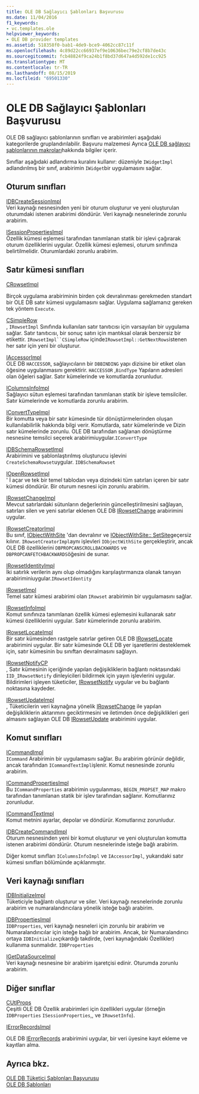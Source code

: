 ```yaml
---
title: OLE DB Sağlayıcı Şablonları Başvurusu
ms.date: 11/04/2016
f1_keywords:
- vc.templates.ole
helpviewer_keywords:
- OLE DB provider templates
ms.assetid: 518358f0-bab1-4de9-bce9-4062cc87c11f
ms.openlocfilehash: 4c89d22cc66937ef9e10636bec79e2cf8b7de43c
ms.sourcegitcommit: fcb48824f9ca24b1f8bd37d647a4d592de1cc925
ms.translationtype: MT
ms.contentlocale: tr-TR
ms.lasthandoff: 08/15/2019
ms.locfileid: "69501330"
---
```

# <a name="ole-db-provider-templates-reference"></a>OLE DB Sağlayıcı Şablonları Başvurusu

OLE DB sağlayıcı şablonlarının sınıfları ve arabirimleri aşağıdaki kategorilerde gruplandırılabilir. Başvuru malzemesi Ayrıca [OLE DB sağlayıcı şablonlarının makroları](../../data/oledb/macros-for-ole-db-provider-templates.md)hakkında bilgiler içerir.

Sınıflar aşağıdaki adlandırma kuralını kullanır: düzeniyle `IWidgetImpl` adlandırılmış bir sınıf, arabirimin `IWidget`bir uygulamasını sağlar.

## <a name="session-classes"></a>Oturum sınıfları

[IDBCreateSessionImpl](../../data/oledb/idbcreatesessionimpl-class.md)<br/>
Veri kaynağı nesnesinden yeni bir oturum oluşturur ve yeni oluşturulan oturumdaki istenen arabirimi döndürür. Veri kaynağı nesnelerinde zorunlu arabirim.

[ISessionPropertiesImpl](../../data/oledb/isessionpropertiesimpl-class.md)<br/>
Özellik kümesi eşlemesi tarafından tanımlanan statik bir işlevi çağırarak oturum özelliklerini uygular. Özellik kümesi eşlemesi, oturum sınıfınıza belirtilmelidir. Oturumlardaki zorunlu arabirim.

## <a name="rowset-classes"></a>Satır kümesi sınıfları

[CRowsetImpl](../../data/oledb/crowsetimpl-class.md)

Birçok uygulama arabiriminin birden çok devralınması gerekmeden standart bir OLE DB satır kümesi uygulamasını sağlar. Uygulama sağlamanız gereken tek yöntem `Execute`.

[CSimpleRow](../../data/oledb/csimplerow-class.md)<br/>
, `IRowsetImpl` Sınıfında kullanılan satır tanıtıcısı için varsayılan bir uygulama sağlar. Satır tanıtıcısı, bir sonuç satırı için mantıksal olarak benzersiz bir etikettir. `IRowsetImpl``CSimpleRow` içinde`IRowsetImpl::GetNextRows`istenen her satır için yeni bir oluşturur.

[IAccessorImpl](../../data/oledb/iaccessorimpl-class.md)<br/>
OLE DB `HACCESSOR`, sağlayıcıların bir `DBBINDING` yapı dizisine bir etiket olan öğesine uygulanmasını gerektirir. `HACCESSOR` ,`BindType` Yapıların adresleri olan öğeleri sağlar. Satır kümelerinde ve komutlarda zorunludur.

[IColumnsInfoImpl](../../data/oledb/icolumnsinfoimpl-class.md)<br/>
Sağlayıcı sütun eşlemesi tarafından tanımlanan statik bir işleve temsilciler. Satır kümelerinde ve komutlarda zorunlu arabirim.

[IConvertTypeImpl](../../data/oledb/iconverttypeimpl-class.md)<br/>
Bir komutta veya bir satır kümesinde tür dönüştürmelerinden oluşan kullanılabilirlik hakkında bilgi verir. Komutlarda, satır kümelerinde ve Dizin satır kümelerinde zorunlu. OLE DB tarafından sağlanan dönüştürme nesnesine temsilci seçerek arabirimiuygular.`IConvertType`

[IDBSchemaRowsetImpl](../../data/oledb/idbschemarowsetimpl-class.md)<br/>
Arabirimini ve şablonlaştırılmış oluşturucu işlevini `CreateSchemaRowset`uygular. `IDBSchemaRowset`

[IOpenRowsetImpl](../../data/oledb/iopenrowsetimpl-class.md)<br/>
' İ açar ve tek bir temel tablodan veya dizindeki tüm satırları içeren bir satır kümesi döndürür. Bir oturum nesnesi için zorunlu arabirim.

[IRowsetChangeImpl](../../data/oledb/irowsetchangeimpl-class.md)<br/>
Mevcut satırlardaki sütunların değerlerinin güncelleştirilmesini sağlayan, satırları silen ve yeni satırlar eklenen OLE DB [IRowsetChange](/previous-versions/windows/desktop/ms715790(v=vs.85)) arabirimini uygular.

[IRowsetCreatorImpl](../../data/oledb/irowsetcreatorimpl-class.md)<br/>
Bu sınıf, [IObjectWithSite](/windows/win32/api/ocidl/nn-ocidl-iobjectwithsite) 'dan devralınır ve [IObjectWithSite:: SetSite](/windows/win32/api/ocidl/nf-ocidl-iobjectwithsite-setsite)geçersiz kılınır. `IRowsetCreatorImpl`aynı işlevleri `IObjectWithSite` gerçekleştirir, ancak OLE DB özelliklerini `DBPROPCANSCROLLBACKWARDS` ve `DBPROPCANFETCHBACKWARDS`öğesini de sunar.

[IRowsetIdentityImpl](../../data/oledb/irowsetidentityimpl-class.md)<br/>
İki satırlık verilerin aynı olup olmadığını karşılaştırmanıza olanak tanıyan arabiriminiuygular.`IRowsetIdentity`

[IRowsetImpl](../../data/oledb/irowsetimpl-class.md)<br/>
Temel satır kümesi arabirimi olan `IRowset` arabirimin bir uygulamasını sağlar.

[IRowsetInfoImpl](../../data/oledb/irowsetinfoimpl-class.md)<br/>
Komut sınıfınıza tanımlanan özellik kümesi eşlemesini kullanarak satır kümesi özelliklerini uygular. Satır kümelerinde zorunlu arabirim.

[IRowsetLocateImpl](../../data/oledb/irowsetlocateimpl-class.md)<br/>
Bir satır kümesinden rastgele satırlar getiren OLE DB [IRowsetLocate](/previous-versions/windows/desktop/ms721190(v=vs.85)) arabirimini uygular. Bir satır kümesinde OLE DB yer işaretlerini desteklemek için, satır kümesinin bu sınıftan devralmasını sağlayın.

[IRowsetNotifyCP](../../data/oledb/irowsetnotifycp-class.md)<br/>
, Satır kümesinin içeriğinde yapılan değişikliklerin bağlantı noktasındaki `IID_IRowsetNotify` dinleyicileri bildirmek için yayın işlevlerini uygular. Bildirimleri işleyen tüketiciler, [IRowsetNotify](/previous-versions/windows/desktop/ms712959(v=vs.85)) uygular ve bu bağlantı noktasına kaydeder.

[IRowsetUpdateImpl](../../data/oledb/irowsetupdateimpl-class.md)<br/>
, Tüketicilerin veri kaynağına yönelik [IRowsetChange](/previous-versions/windows/desktop/ms715790(v=vs.85)) ile yapılan değişikliklerin aktarımını geciktirmesini ve iletimden önce değişiklikleri geri almasını sağlayan OLE DB [IRowsetUpdate](/previous-versions/windows/desktop/ms714401(v=vs.85)) arabirimini uygular.

## <a name="command-classes"></a>Komut sınıfları

[ICommandImpl](../../data/oledb/icommandimpl-class.md)<br/>
`ICommand` Arabirimin bir uygulamasını sağlar. Bu arabirim görünür değildir, ancak tarafından `ICommandTextImpl`işlenir. Komut nesnesinde zorunlu arabirim.

[ICommandPropertiesImpl](../../data/oledb/icommandpropertiesimpl-class.md)<br/>
Bu `ICommandProperties` arabirimin uygulanması, `BEGIN_PROPSET_MAP` makro tarafından tanımlanan statik bir işlev tarafından sağlanır. Komutlarınız zorunludur.

[ICommandTextImpl](../../data/oledb/icommandtextimpl-class.md)<br/>
Komut metnini ayarlar, depolar ve döndürür. Komutlarınız zorunludur.

[IDBCreateCommandImpl](../../data/oledb/idbcreatecommandimpl-class.md)<br/>
Oturum nesnesinden yeni bir komut oluşturur ve yeni oluşturulan komutta istenen arabirimi döndürür. Oturum nesnelerinde isteğe bağlı arabirim.

Diğer komut sınıfları `IColumnsInfoImpl` ve `IAccessorImpl`, yukarıdaki satır kümesi sınıfları bölümünde açıklanmıştır.

## <a name="data-source-classes"></a>Veri kaynağı sınıfları

[IDBInitializeImpl](../../data/oledb/idbinitializeimpl-class.md)<br/>
Tüketiciyle bağlantı oluşturur ve siler. Veri kaynağı nesnelerinde zorunlu arabirim ve numaralandırıcılara yönelik isteğe bağlı arabirim.

[IDBPropertiesImpl](../../data/oledb/idbpropertiesimpl-class.md)<br/>
`IDBProperties`, veri kaynağı nesneleri için zorunlu bir arabirim ve Numaralandırıcılar için isteğe bağlı bir arabirim. Ancak, bir Numaralandırıcı ortaya `IDBInitialize`çıkardığı takdirde, (veri kaynağındaki Özellikler) kullanıma sunmalıdır. `IDBProperties`

[IGetDataSourceImpl](../../data/oledb/igetdatasourceimpl-class.md)<br/>
Veri kaynağı nesnesine bir arabirim işaretçisi edinir. Oturumda zorunlu arabirim.

## <a name="other-classes"></a>Diğer sınıflar

[CUtlProps](../../data/oledb/cutlprops-class.md)<br/>
Çeşitli OLE DB Özellik arabirimleri için özellikleri uygular (örneğin `IDBProperties` `ISessionProperties`,, ve `IRowsetInfo`).

[IErrorRecordsImpl](../../data/oledb/ierrorrecordsimpl-class.md)

OLE DB [IErrorRecords](/previous-versions/windows/desktop/ms718112(v=vs.85)) arabirimini uygular, bir veri üyesine kayıt ekleme ve kayıtları alma.

## <a name="see-also"></a>Ayrıca bkz.

[OLE DB Tüketici Şablonları Başvurusu](../../data/oledb/ole-db-consumer-templates-reference.md)<br/>
[OLE DB Şablonları](../../data/oledb/ole-db-templates.md)